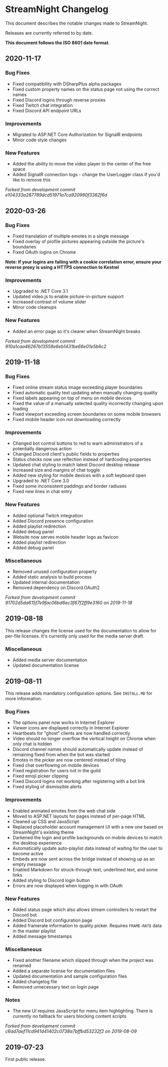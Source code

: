 # StreamNight Changelog

This document describes the notable changes made to StreamNight. 

Releases are currently referred to by date.

**This document follows the ISO 8601 date format.**

## 2020-11-17

### Bug Fixes

* Fixed compatibility with DSharpPlus alpha packages
* Fixed custom property names on the status page not using the correct names
* Fixed Discord logins through reverse proxies
* Fixed Twitch chat integration
* Fixed Discord API endpoint URLs

### Improvements

* Migrated to ASP.NET Core Authorization for SignalR endpoints
* Minor code style changes

### New Features

* Added the ability to move the video player to the center of the free space
* Added SignalR connection logs - change the UserLogger class if you'd like to remove this

*Forked from development commit e104333a287789dcd51971a7ca920980f3362f6d*

## 2020-03-26

### Bug Fixes

* Fixed translation of multiple emotes in a single message
* Fixed overlay of profile pictures appearing outside the picture's boundaries
* Fixed OAuth logins on Chrome

**Note: If your logins are failing with a cookie correlation error, ensure your reverse proxy is using a HTTPS connection to Kestrel**

### Improvements

* Upgraded to .NET Core 3.1
* Updated video.js to enable picture-in-picture support
* Increased contrast of volume slider
* Minor code cleanups

### New Features

* Added an error page so it's clearer when StreamNight breaks

*Forked from development commit 910a1caa46267b13558e6eb1431be66e01e5b6c2*

## 2019-11-18

### Bug Fixes

* Fixed online stream status image exceeding player boundaries
* Fixed automatic quality text updating when manually changing quality
* Fixed labels appearing on top of menu on mobile devices
* Fixed the value of a manually selected quality incorrectly changing upon loading
* Fixed viewport exceeding screen boundaries on some mobile browsers
* Fixed mobile header icon not downloading correctly

### Improvements

* Changed bot control buttons to red to warn administrators of a potentially dangerous action
* Changed Discord client's public fields to properties
* Status checks now use reflection instead of hardcoding properties
* Updated chat styling to match latest Discord desktop release
* Increased size and margins of chat toggle
* Added new styling for mobile devices with a soft keyboard open
* Upgraded to .NET Core 3.0
* Fixed some inconsistent paddings and border radiuses
* Fixed new lines in chat entry

### New Features

* Added optional Twitch integration
* Added Discord presence configuration
* Added playlist redirection
* Added debug panel
* Website now serves mobile header logo as favicon
* Added playlist redirection
* Added debug panel

### Miscellaneous

* Removed unused configuration property
* Added static analysis to build process
* Updated internal documentation
* Removed dependency on Discord.OAuth2

*Forked from development commit 91702d5da615f7e9fac06bd6ec3f67f2ff9e3160 on 2019-11-18*

## 2019-08-18

This release changes the license used for the documentation to allow for per-file licenses. It's currently only used for the media server draft.

### Miscellaneous

* Added media server documentation
* Updated documentation license

## 2019-08-11

This release adds mandatory configuration options. See `INSTALL.MD` for more information.

### Bug Fixes

* The options panel now works in Internet Explorer
* Viewer icons are displayed correctly in Internet Explorer
* Heartbeats for "ghost" clients are now handled correctly
* Video should no longer overflow the vertical height on Chrome when only chat is hidden
* Discord channel names should automatically update instead of remaining fixed from when the bot was started
* Emotes in the picker are now centered instead of tiling
* Fixed chat overflowing on mobile devices
* Fixed registration for users not in the guild
* Fixed emoji picker clipping
* Fixed Discord logins not working after registering with a bot link
* Fixed styling of dismissible alerts

### Improvements

* Enabled animated emotes from the web chat side
* Moved to ASP.NET layouts for pages instead of per-page HTML
* Cleaned up CSS and JavaScript
* Replaced placeholder account management UI with a new one based on StreamNight's existing theme
* Darkened the login and profile backgrounds on mobile devices to match the desktop experience
* Automatically update auto-playlist data instead of waiting for the user to become active
* Embeds are now sent across the bridge instead of showing up as an empty message
* Enabled Markdown for struck-through text, underlined text, and some links
* Added styling to Discord login button
* Errors are now displayed when logging in with OAuth

### New Features

* Added status page which also allows stream controllers to restart the Discord bot
* Added Discord bot configuration page
* Added framerate information to quality picker. Requires `FRAME-RATE` data in the master playlist
* Added message timestamps

### Miscellaneous

* Fixed another filename which slipped through when the project was renamed
* Added a separate license for documentation files
* Updated documentation and sample configuration files 
* Added changelog file
* Removed unnecessary text on login page

### Notes

* The new UI requires JavaScript for menu item highlighting. There is currently no fallback for users blocking content scripts

*Forked from development commit c6ad7aef11cd941d41402c0738a7bffbd53232f2 on 2019-08-09*

## 2019-07-23

First public release.
